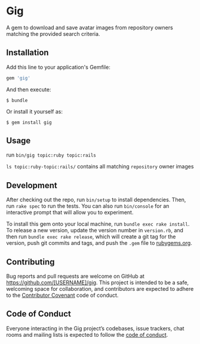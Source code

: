 # Gig

A gem to download and save avatar images from repository owners matching the provided search criteria.

## Installation

Add this line to your application's Gemfile:

```ruby
gem 'gig'
```

And then execute:

    $ bundle

Or install it yourself as:

    $ gem install gig

## Usage

run `bin/gig topic:ruby topic:rails`

`ls topic:ruby-topic:rails/` contains all matching `repository` owner images

## Development

After checking out the repo, run `bin/setup` to install dependencies. Then, run `rake spec` to run the tests. You can also run `bin/console` for an interactive prompt that will allow you to experiment.

To install this gem onto your local machine, run `bundle exec rake install`. To release a new version, update the version number in `version.rb`, and then run `bundle exec rake release`, which will create a git tag for the version, push git commits and tags, and push the `.gem` file to [rubygems.org](https://rubygems.org).

## Contributing

Bug reports and pull requests are welcome on GitHub at https://github.com/[USERNAME]/gig. This project is intended to be a safe, welcoming space for collaboration, and contributors are expected to adhere to the [Contributor Covenant](http://contributor-covenant.org) code of conduct.

## Code of Conduct

Everyone interacting in the Gig project’s codebases, issue trackers, chat rooms and mailing lists is expected to follow the [code of conduct](https://github.com/[USERNAME]/gig/blob/master/CODE_OF_CONDUCT.md).
